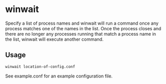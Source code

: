 # winwait

Specify a list of process names and winwait will run a command once any process matches one of the names in the list. Once the process closes and there are no longer any processes running that match a process name in the list, winwait will execute another command.

## Usage
```shell
winwait location-of-config.conf
```

See example.conf for an example configuration file.